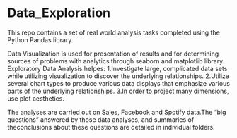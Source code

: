# Data_Exploration
This repo contains a set of real world analysis tasks completed using the Python Pandas library.

Data Visualization is used for presentation of results and for determining sources of problems with analytics through seaborn and matplotlib library.
Exploratory Data Analysis helpes: 
1.Investigate large, complicated data sets while utilizing visualization to discover the underlying relationships.
2.Utilize several chart types to produce various data displays that emphasize various parts of the underlying relationships.
3.In order to project many dimensions, use plot aesthetics.

The analyses are carried out on Sales, Facebook and Spotify data.The “big questions” answered by those data analyses, and summaries of theconclusions about
these questions are detailed in individual folders.
